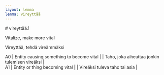 ```yaml
---
layout: lemma
lemma: vireyttää
---
```


<div class="sense">
# <span class="sensename">vireyttää.1</span>

<span class="description">Vitalize, make more vital</span>

<span class="description">Vireyttää, tehdä vireämmäksi</span>

A0 | Entity causing something to become vital |   | Taho, joka aiheuttaa jonkin tulemisen vireäksi |  
A1 | Entity or thing becoming vital |   | Vireäksi tuleva taho tai asia |  

</div>

